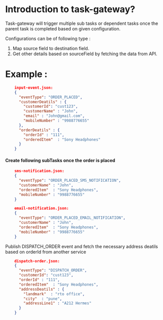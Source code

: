 #  Introduction to task-gateway?
Task-gateway will trigger multiple sub tasks or dependent tasks once the parent 
task is completed based on given configuration.

Configurations can be of following type :
1) Map source field to destination field.
2) Get other details based on sourceField by fetching the data from API.
        
#  Example :     
```json
    input-event.json:
    {
      "eventType": "ORDER_PLACED",
      "customerDeatils" : {
        "customerId": "cust123",
        "customerName" : "John",
        "email" : "John@gmail.com",
        "mobileNumber" : "9988776655"      
      },
      "orderDeatils" : {
        "orderId" : "111",
        "orderedItem"  : "Sony Headphones"      
      }
    }    
```
#### Create following subTasks once the order is placed

```json
    sms-notification.json:
    {
      "eventType": "ORDER_PLACED_SMS_NOTIFICATION",
      "customerName" : "John",
      "orderedItem"  : "Sony Headphones",
      "mobileNumber" : "9988776655"
    }    
```

```json
    email-notification.json:
    {
      "eventType": "ORDER_PLACED_EMAIL_NOTIFICATION",
      "customerName" : "John",
      "orderedItem"  : "Sony Headphones",
      "mobileNumber" : "9988776655"
    }
``` 

Publish DISPATCH_ORDER event and fetch the necessary address deatils
based on orderId from another service

```json
    dispatch-order.json:
    {
      "eventType": "DISPATCH_ORDER",
      "customerId": "cust123",
      "orderId" : "111",
      "orderedItem"  : "Sony Headphones",
      "addressDeatils" : {
        "landmark"  : "rto office",
        "city"  : "pune",
        "addressLine1" : "A212 Hermes"
      }
    }
```
  
        
    
        
   
        
        